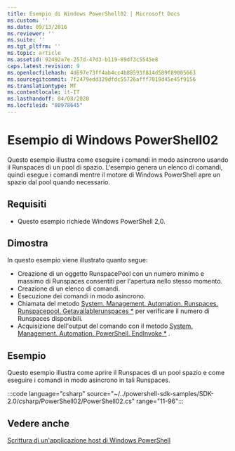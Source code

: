 ```yaml
---
title: Esempio di Windows PowerShell02 | Microsoft Docs
ms.custom: ''
ms.date: 09/13/2016
ms.reviewer: ''
ms.suite: ''
ms.tgt_pltfrm: ''
ms.topic: article
ms.assetid: 92492a7e-257d-47d3-b119-89df3c5545e8
caps.latest.revision: 9
ms.openlocfilehash: 4d697e73ff4ab4cc4b88593f814d589f89005663
ms.sourcegitcommit: 7f2479edd329dfdc55726afff7019d45e45f9156
ms.translationtype: MT
ms.contentlocale: it-IT
ms.lasthandoff: 04/08/2020
ms.locfileid: "80978645"
---
```

# <a name="windows-powershell02-sample"></a>Esempio di Windows PowerShell02

Questo esempio illustra come eseguire i comandi in modo asincrono usando il Runspaces di un pool di spazio. L'esempio genera un elenco di comandi, quindi esegue i comandi mentre il motore di Windows PowerShell apre un spazio dal pool quando necessario.

## <a name="requirements"></a>Requisiti

- Questo esempio richiede Windows PowerShell 2,0.

## <a name="demonstrates"></a>Dimostra

In questo esempio viene illustrato quanto segue:

- Creazione di un oggetto RunspacePool con un numero minimo e massimo di Runspaces consentiti per l'apertura nello stesso momento.
- Creazione di un elenco di comandi.
- Esecuzione dei comandi in modo asincrono.
- Chiamata del metodo [System. Management. Automation. Runspaces. Runspacepool. Getavailablerunspaces *](/dotnet/api/System.Management.Automation.Runspaces.RunspacePool.GetAvailableRunspaces) per verificare il numero di Runspaces disponibili.
- Acquisizione dell'output del comando con il metodo [System. Management. Automation. PowerShell. EndInvoke *](/dotnet/api/System.Management.Automation.PowerShell.EndInvoke) .

## <a name="example"></a>Esempio

Questo esempio illustra come aprire il Runspaces di un pool spazio e come eseguire i comandi in modo asincrono in tali Runspaces.

:::code language="csharp" source="~/../powershell-sdk-samples/SDK-2.0/csharp/PowerShell02/PowerShell02.cs" range="11-96":::

## <a name="see-also"></a>Vedere anche

[Scrittura di un'applicazione host di Windows PowerShell](./writing-a-windows-powershell-host-application.md)
